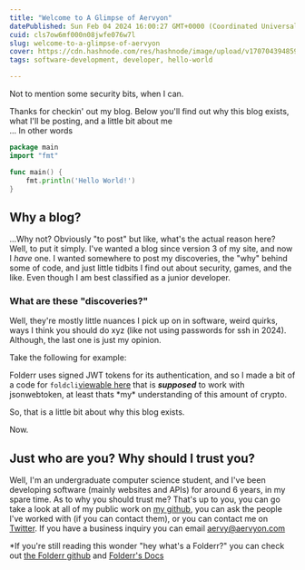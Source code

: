 ```yaml
---
title: "Welcome to A Glimpse of Aervyon"
datePublished: Sun Feb 04 2024 16:00:27 GMT+0000 (Coordinated Universal Time)
cuid: cls7ow6mf000n08jwfe076w7l
slug: welcome-to-a-glimpse-of-aervyon
cover: https://cdn.hashnode.com/res/hashnode/image/upload/v1707043948598/ee44dbd6-7237-4f5e-90c5-759e87a7ecc6.png
tags: software-development, developer, hello-world

---
```


Not to mention some security bits, when I can.

Thanks for checkin' out my blog. Below you'll find out why this blog exists, what I'll be posting, and a little bit about me  
... In other words

```go
package main
import "fmt"

func main() {
    fmt.println('Hello World!')
}
```

## Why a blog?

...Why not? Obviously "to post" but like, what's the actual reason here?  
Well, to put it simply. I've wanted a blog since version 3 of my site, and now I *have* one. I wanted somewhere to post my discoveries, the "why" behind some of code, and just little tidbits I find out about security, games, and the like. Even though I am best classified as a junior developer.

### What are these "discoveries?"

Well, they're mostly little nuances I pick up on in software, weird quirks, ways I think you should do xyz (like not using passwords for ssh in 2024). Although, the last one is just my opinion.

Take the following for example:

Folderr uses signed JWT tokens for its authentication, and so I made a bit of a code for `foldcli`[viewable here](https://github.com/Folderr/foldcli/blob/70c263914a0d5e23b423929bb28cf4d02e9207b1/cmd/db.go#L35-L74) that is ***supposed*** to work with jsonwebtoken, at least thats \*my\* understanding of this amount of crypto.

So, that is a little bit about why this blog exists.

Now.

## Just who are you? Why should I trust you?

Well, I'm an undergraduate computer science student, and I've been developing software (mainly websites and APIs) for around 6 years, in my spare time. As to why you should trust me? That's up to you, you can go take a look at all of my public work on [my github](https://github.com/Aervyon), you can ask the people I've worked with (if you can contact them), or you can contact me on [Twitter](https://twitter.com/Aervyon). If you have a business inquiry you can email [aervy@aervyon.com](http://mailto:aervy@aervyon.com)

\*If you're still reading this wonder "hey what's a Folderr?" you can check out [the Folderr github](https://github.com/Folderr) and [Folderr's Docs](https://folderr.net)